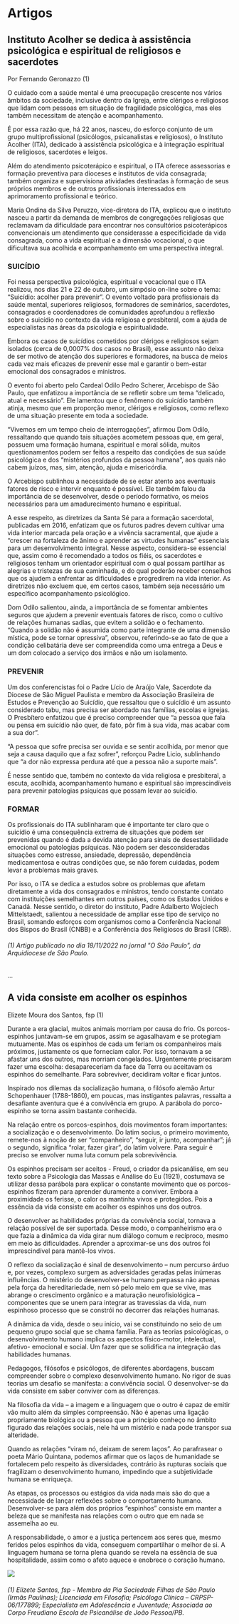 # Artigos

## Instituto Acolher se dedica à assistência psicológica e espiritual de religiosos e sacerdotes

Por Fernando Geronazzo (1)

O cuidado com a saúde mental é uma preocupação crescente nos vários âmbitos da sociedade, inclusive dentro da Igreja, entre clérigos e religiosos que lidam com pessoas em situação de fragilidade psicológica, mas eles também necessitam de atenção e acompanhamento. 

É por essa razão que, há 22 anos, nasceu, do esforço conjunto de um grupo multiprofissional (psicólogos, psicanalistas e religiosos), o Instituto Acolher (ITA), dedicado à assistência psicológica e à integração espiritual de religiosos, sacerdotes e leigos. 

Além do atendimento psicoterápico e espiritual, o ITA oferece assessorias e formação preventiva para dioceses e institutos de vida consagrada; também organiza e supervisiona atividades destinadas à formação de seus próprios membros e de outros profissionais interessados em aprimoramento profissional e teórico. 

Maria Ondina da Silva Peruzzo, vice-diretora do ITA, explicou que o instituto nasceu a partir da demanda de membros de congregações religiosas que reclamavam da dificuldade para encontrar nos consultórios psicoterápicos convencionais um atendimento que considerasse a especificidade da vida consagrada, como a vida espiritual e a dimensão vocacional, o que dificultava sua acolhida e acompanhamento em uma perspectiva integral. 

### SUICÍDIO

Foi nessa perspectiva psicológica, espiritual e vocacional que o ITA realizou, nos dias 21 e 22 de outubro, um simpósio on-line sobre o tema: “Suicídio: acolher para prevenir”. O evento voltado para profissionais da saúde mental, superiores religiosos, formadores de seminários, sacerdotes, consagrados e coordenadores de comunidades aprofundou a reflexão sobre o suicídio no contexto da vida religiosa e presbiteral, com a ajuda de especialistas nas áreas da psicologia e espiritualidade. 

Embora os casos de suicídios cometidos por clérigos e religiosos sejam isolados (cerca de 0,0007% dos casos no Brasil), esse assunto não deixa de ser motivo de atenção dos superiores e formadores, na busca de meios cada vez mais eficazes de prevenir esse mal e garantir o bem-estar emocional dos consagrados e ministros. 

O evento foi aberto pelo Cardeal Odilo Pedro Scherer, Arcebispo de São Paulo, que enfatizou a importância de se refletir sobre um tema “delicado, atual e necessário”. Ele lamentou que o fenômeno do suicídio também atinja, mesmo que em proporção menor, clérigos e religiosos, como reflexo de uma situação presente em toda a sociedade. 

“Vivemos em um tempo cheio de interrogações”, afirmou Dom Odilo, ressaltando que quando tais situações acometem pessoas que, em geral, possuem uma formação humana, espiritual e moral sólida, muitos questionamentos podem ser feitos a respeito das condições de sua saúde psicológica e dos “mistérios profundos da pessoa humana”, aos quais não cabem juízos, mas, sim, atenção, ajuda e misericórdia. 

O Arcebispo sublinhou a necessidade de se estar atento aos eventuais fatores de risco e intervir enquanto é possível. Ele também falou da importância de se desenvolver, desde o período formativo, os meios necessários para um amadurecimento humano e espiritual. 

A esse respeito, as diretrizes da Santa Sé para a formação sacerdotal, publicadas em 2016, enfatizam que os futuros padres devem cultivar uma vida interior marcada pela oração e a vivência sacramental, que ajude a “crescer na fortaleza de ânimo e aprender as virtudes humanas” essenciais para um desenvolvimento integral. Nesse aspecto, considera-se essencial que, assim como é recomendado a todos os fiéis, os sacerdotes e religiosos tenham um orientador espiritual com o qual possam partilhar as alegrias e tristezas de sua caminhada, e do qual poderão receber conselhos que os ajudem a enfrentar as dificuldades e progredirem na vida interior. As diretrizes não excluem que, em certos casos, também seja necessário um específico acompanhamento psicológico. 

Dom Odilo salientou, ainda, a importância de se fomentar ambientes seguros que ajudem a prevenir eventuais fatores de risco, como o cultivo de relações humanas sadias, que evitem a solidão e o fechamento. “Quando a solidão não é assumida como parte integrante de uma dimensão mística, pode se tornar opressiva”, observou, referindo-se ao fato de que a condição celibatária deve ser compreendida como uma entrega a Deus e um dom colocado a serviço dos irmãos e não um isolamento. 

### PREVENIR 

Um dos conferencistas foi o Padre Lício de Araújo Vale, Sacerdote da Diocese de São Miguel Paulista e membro da Associação Brasileira de Estudos e Prevenção ao Suicídio, que ressaltou que o suicídio é um assunto considerado tabu, mas precisa ser abordado nas famílias, escolas e igrejas. O Presbítero enfatizou que é preciso compreender que “a pessoa que fala ou pensa em suicídio não quer, de fato, pôr fim à sua vida, mas acabar com a sua dor”. 

“A pessoa que sofre precisa ser ouvida e se sentir acolhida, por menor que seja a causa daquilo que a faz sofrer”, reforçou Padre Licio, sublinhando que “a dor não expressa perdura até que a pessoa não a suporte mais”. 

É nesse sentido que, também no contexto da vida religiosa e presbiteral, a escuta, acolhida, acompanhamento humano e espiritual são imprescindíveis para prevenir patologias psíquicas que possam levar ao suicídio. 

### FORMAR

Os profissionais do ITA sublinharam que é importante ter claro que o suicídio é uma consequência extrema de situações que podem ser prevenidas quando é dada a devida atenção para sinais de desestabilidade emocional ou patologias psíquicas. Não podem ser desconsideradas situações como estresse, ansiedade, depressão, dependência medicamentosa e outras condições que, se não forem cuidadas, podem levar a problemas mais graves. 

Por isso, o ITA se dedica a estudos sobre os problemas que afetam diretamente a vida dos consagrados e ministros, tendo constante contato com instituições semelhantes em outros países, como os Estados Unidos e Canadá. Nesse sentido, o diretor do instituto, Padre Adalberto Wojciech Mittelstaedt, salientou a necessidade de ampliar esse tipo de serviço no Brasil, somando esforços com organismos como a Conferência Nacional dos Bispos do Brasil (CNBB) e a Conferência dos Religiosos do Brasil (CRB). 

###### (1) Artigo publicado no dia 18/11/2022 no jornal "O São Paulo", da Arquidiocese de São Paulo. 
...


## A vida consiste em acolher os espinhos

Elizete Moura dos Santos, fsp (1)
 
Durante a era glacial, muitos animais morriam por causa do frio. Os porcos-espinhos juntavam-se em grupos, assim se agasalhavam e se protegiam mutuamente. Mas os espinhos de cada um feriam os companheiros mais próximos, justamente os que forneciam calor. Por isso, tornavam a se afastar uns dos outros, mas morriam congelados. Urgentemente precisaram fazer uma escolha: desapareceriam da face da Terra ou aceitavam os espinhos do semelhante. Para sobreviver, decidiram voltar e ficar juntos.

Inspirado nos dilemas da socialização humana, o filósofo alemão Artur Schopenhauer (1788-1860), em poucas, mas instigantes palavras, ressalta a desafiante aventura que é a convivência em grupo. A parábola do porco- espinho se torna assim bastante conhecida.

Na relação entre os porcos-espinhos, dois movimentos foram importantes: a socialização e o desenvolvimento. Do latim socius, o primeiro movimento, remete-nos à noção de ser “companheiro”, “seguir, ir junto, acompanhar”; já o segundo, significa “rolar, fazer girar”, do latim volvere. Para seguir é preciso se envolver numa luta comum pela sobrevivência.

Os espinhos precisam ser aceitos - Freud, o criador da psicanálise, em seu texto sobre a Psicologia das Massas e Análise do Eu (1921), costumava se utilizar dessa parábola para explicar o constante movimento que os porcos-espinhos fizeram para aprender duramente a conviver. Embora a proximidade os ferisse, o calor os mantinha vivos e protegidos. Pois a essência da vida consiste em acolher os espinhos uns dos outros.

O desenvolver as habilidades próprias da convivência social, tornava a relação possível de ser suportada. Desse modo, o companheirismo era o que fazia a dinâmica da vida girar num diálogo comum e recíproco, mesmo em meio às dificuldades. Aprender a aproximar-se uns dos outros foi imprescindível para mantê-los vivos.

O reflexo da socialização é sinal de desenvolvimento – num percurso árduo e, por vezes, complexo surgem as adversidades geradas pelas inúmeras influências. O mistério do desenvolver-se humano perpassa não apenas pela força da hereditariedade, nem só pelo meio em que se vive, mas abrange o crescimento orgânico e a maturação neurofisiológica – componentes que se unem para integrar as travessias da vida, num espinhoso processo que se constrói no decorrer das relações humanas.

A dinâmica da vida, desde o seu início, vai se constituindo no seio de um pequeno grupo social que se chama família. Para as teorias psicológicas, o desenvolvimento humano implica os aspectos físico-motor, intelectual, afetivo- emocional e social. Um fazer que se solidifica na integração das habilidades humanas.

Pedagogos, filósofos e psicólogos, de diferentes abordagens, buscam compreender sobre o complexo desenvolvimento humano. No rigor de suas teorias um desafio se manifesta: a convivência social. O desenvolver-se da vida consiste em saber conviver com as diferenças.

Na filosofia da vida – a imagem e a linguagem que o outro é capaz de emitir vão muito além da simples compreensão. Não é apenas uma ligação propriamente biológica ou a pessoa que a princípio conheço no âmbito figurado das relações sociais, nele há um mistério e nada pode transpor sua alteridade.

Quando as relações “viram nó, deixam de serem laços”. Ao parafrasear o poeta Mário Quintana, podemos afirmar que os laços de humanidade se fortalecem pelo respeito às diversidades, contrário às rupturas sociais que fragilizam o desenvolvimento humano, impedindo que a subjetividade humana se enriqueça.
 
As etapas, os processos ou estágios da vida nada mais são do que a necessidade de lançar reflexões sobre o comportamento humano. Desenvolver-se para além dos próprios “espinhos” consiste em manter a beleza que se manifesta nas relações com o outro que em nada se assemelha ao eu.

A responsabilidade, o amor e a justiça pertencem aos seres que, mesmo feridos pelos espinhos da vida, conseguem compartilhar o melhor de si. A linguagem humana se torna plena quando se revela na essência de sua hospitalidade, assim como o afeto aquece e enobrece o coração humano.

![](https://institutoacolher.org.br/img/elizete-2022-05-20.png)

###### (1) Elizete Santos, fsp - Membro da Pia Sociedade Filhas de São Paulo (Irmãs Paulinas); Licenciada em Filosofia; Psicóloga Clínica – CRPSP-06/177899; Especialista em Adolescência e Juventude; Associada ao Corpo Freudiano Escola de Psicanálise de João Pessoa/PB.

